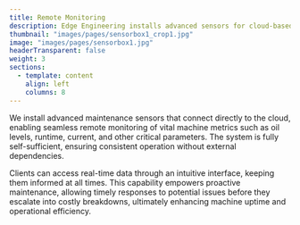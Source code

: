 ```yaml
---
title: Remote Monitoring
description: Edge Engineering installs advanced sensors for cloud-based remote monitoring of vital machine metrics, ensuring proactive maintenance and maximised uptime.
thumbnail: "images/pages/sensorbox1_crop1.jpg"
image: "images/pages/sensorbox1.jpg"
headerTransparent: false
weight: 3
sections:
  - template: content
    align: left
    columns: 8
---
```


We install advanced maintenance sensors that connect directly to the cloud, enabling seamless remote monitoring of vital machine metrics such as oil levels, runtime, current, and other critical parameters. The system is fully self-sufficient, ensuring consistent operation without external dependencies.

Clients can access real-time data through an intuitive interface, keeping them informed at all times. This capability empowers proactive maintenance, allowing timely responses to potential issues before they escalate into costly breakdowns, ultimately enhancing machine uptime and operational efficiency.
